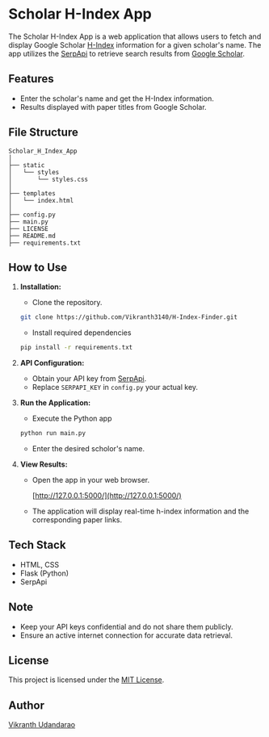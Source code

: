 # Scholar H-Index App

The Scholar H-Index App is a web application that allows users to fetch and display Google Scholar <a href="https://en.wikipedia.org/wiki/H-index">H-Index</a> information for a given scholar's name. The app utilizes the <a href="https://serpapi.com/">SerpApi</a> to retrieve search results from <a href="https://scholar.google.com/">Google Scholar</a>.


## Features

- Enter the scholar's name and get the H-Index information.
- Results displayed with paper titles from Google Scholar.


## File Structure

    Scholar_H_Index_App
    │
    ├── static
    │   └── styles
    │       └── styles.css
    │
    ├── templates
    │   └── index.html
    │
    ├── config.py
    ├── main.py
    ├── LICENSE
    ├── README.md
    ├── requirements.txt


## How to Use

1. **Installation:**
   - Clone the repository.

    ```bash
    git clone https://github.com/Vikranth3140/H-Index-Finder.git
    ```

   - Install required dependencies

    ```bash
    pip install -r requirements.txt
    ```

2. **API Configuration:**
   - Obtain your API key from [SerpApi](https://serpapi.com/).
   - Replace `SERPAPI_KEY` in `config.py` your actual key.

3. **Run the Application:**
   - Execute the Python app

    ```bash
    python run main.py
    ```

   - Enter the desired scholor's name.

4. **View Results:**
   - Open the app in your web browser.

        [http://127.0.0.1:5000/](http://127.0.0.1:5000/)

   - The application will display real-time h-index information and the corresponding paper links.


## Tech Stack

- HTML, CSS
- Flask (Python)
- SerpApi


## Note

- Keep your API keys confidential and do not share them publicly.
- Ensure an active internet connection for accurate data retrieval.


## License

This project is licensed under the [MIT License](LICENSE).


## Author

[Vikranth Udandarao](https://github.com/Vikranth3140)